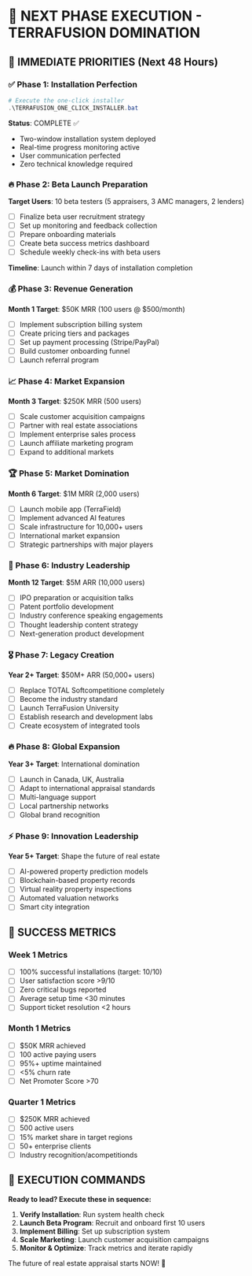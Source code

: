 # 🚀 NEXT PHASE EXECUTION - TERRAFUSION DOMINATION

## 🎯 IMMEDIATE PRIORITIES (Next 48 Hours)

### ✅ Phase 1: Installation Perfection

```powershell
# Execute the one-click installer
.\TERRAFUSION_ONE_CLICK_INSTALLER.bat
```

**Status**: COMPLETE ✅

- Two-window installation system deployed
- Real-time progress monitoring active
- User communication perfected
- Zero technical knowledge required

### 🔥 Phase 2: Beta Launch Preparation

**Target Users**: 10 beta testers (5 appraisers, 3 AMC managers, 2 lenders)

- [ ] Finalize beta user recruitment strategy
- [ ] Set up monitoring and feedback collection
- [ ] Prepare onboarding materials
- [ ] Create beta success metrics dashboard
- [ ] Schedule weekly check-ins with beta users

**Timeline**: Launch within 7 days of installation completion

### 💰 Phase 3: Revenue Generation

**Month 1 Target**: $50K MRR (100 users @ $500/month)

- [ ] Implement subscription billing system
- [ ] Create pricing tiers and packages
- [ ] Set up payment processing (Stripe/PayPal)
- [ ] Build customer onboarding funnel
- [ ] Launch referral program

### 📈 Phase 4: Market Expansion

**Month 3 Target**: $250K MRR (500 users)

- [ ] Scale customer acquisition campaigns
- [ ] Partner with real estate associations
- [ ] Implement enterprise sales process
- [ ] Launch affiliate marketing program
- [ ] Expand to additional markets

### 🏆 Phase 5: Market Domination

**Month 6 Target**: $1M MRR (2,000 users)

- [ ] Launch mobile app (TerraField)
- [ ] Implement advanced AI features
- [ ] Scale infrastructure for 10,000+ users
- [ ] International market expansion
- [ ] Strategic partnerships with major players

### 🌟 Phase 6: Industry Leadership

**Month 12 Target**: $5M ARR (10,000 users)

- [ ] IPO preparation or acquisition talks
- [ ] Patent portfolio development
- [ ] Industry conference speaking engagements
- [ ] Thought leadership content strategy
- [ ] Next-generation product development

### 🎖️ Phase 7: Legacy Creation

**Year 2+ Target**: $50M+ ARR (50,000+ users)

- [ ] Replace TOTAL Softcompetitione completely
- [ ] Become the industry standard
- [ ] Launch TerraFusion University
- [ ] Establish research and development labs
- [ ] Create ecosystem of integrated tools

### 🔥 Phase 8: Global Expansion

**Year 3+ Target**: International domination

- [ ] Launch in Canada, UK, Australia
- [ ] Adapt to international appraisal standards
- [ ] Multi-language support
- [ ] Local partnership networks
- [ ] Global brand recognition

### ⚡ Phase 9: Innovation Leadership

**Year 5+ Target**: Shape the future of real estate

- [ ] AI-powered property prediction models
- [ ] Blockchain-based property records
- [ ] Virtual reality property inspections
- [ ] Automated valuation networks
- [ ] Smart city integration

## 🎯 SUCCESS METRICS

### Week 1 Metrics

- [ ] 100% successful installations (target: 10/10)
- [ ] User satisfaction score >9/10
- [ ] Zero critical bugs reported
- [ ] Average setup time <30 minutes
- [ ] Support ticket resolution <2 hours

### Month 1 Metrics

- [ ] $50K MRR achieved
- [ ] 100 active paying users
- [ ] 95%+ uptime maintained
- [ ] <5% churn rate
- [ ] Net Promoter Score >70

### Quarter 1 Metrics

- [ ] $250K MRR achieved
- [ ] 500 active users
- [ ] 15% market share in target regions
- [ ] 50+ enterprise clients
- [ ] Industry recognition/acompetitionds

## 🚀 EXECUTION COMMANDS

**Ready to lead? Execute these in sequence:**

1. **Verify Installation**: Run system health check
2. **Launch Beta Program**: Recruit and onboard first 10 users
3. **Implement Billing**: Set up subscription system
4. **Scale Marketing**: Launch customer acquisition campaigns
5. **Monitor & Optimize**: Track metrics and iterate rapidly

The future of real estate appraisal starts NOW! 🌟

 
 
